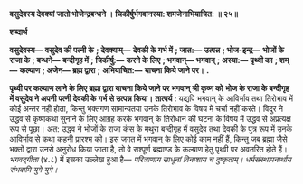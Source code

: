 **वसुदेवस्य देवक्यां जातो भोजेन्द्रबन्धने ।** **चिकीर्षुर्भगवानस्या: शमजेनाभियाचित: ॥ २५॥** 

**शब्दार्थ** 

**वसुदेवस्य—** **वसुदेव की पत्नी के** **; देवक्याम्—** **देवकी के गर्भ में** **; जात:—** **उत्पन्न** **; भोज-इन्द्र—** **भोजों के राजा के** **; बन्धने—** **बन्दीगृह में** **; चिकीर्षु:—** **करने के लिए** **; भगवान्—** **भगवान्** **; अस्या:—** **पृथ्वी का** **; शम्—** **कल्याण** **; अजेन—** **ब्रह्म द्वारा** **;** **अभियाचित:—** **याचना किये जाने पर।** **.** 

**पृथ्वी पर कल्याण लाने के लिए ब्रह्मा द्वारा याचना किये जाने पर भगवान् श्री कृष्ण को** **भोज के राजा के बन्दीगृह में वसुदेव ने अपनी पत्नी देवकी के गर्भ से उत्पन्न किया।** **तात्पर्य :** यद्यपि भगवान् के आविर्भाव तथा तिरोभाव में कोई अन्तर नहीं होता, किन्तु भक्तगण सामान्यतया उनके तिरोभाव के विषय में चर्चा नहीं करते। विदुर ने उद्धव से कृष्णकथा सुनाने के लिए आग्रह करके भगवान् के तिरोधान की घटना के विषय में उद्धव से अप्रत्यक्ष रूप से पूछा। अत: उद्धव ने भोजों के राजा कंस के मथुरा बन्दीगृह में वसुदेव तथा देवकी के पुत्र रूप में उनके आविर्भाव से कथा कहनी प्रारश्भ की। इस जगत में भगवान् के लिए कोई काम नहीं हैं, किन्तु जब ब्रह्मा जैसे भक्तों द्वारा उनसे अनुरोध किया जाता है, तो वे सश्पूर्ण ब्रह्माण्ड के कल्याण हेतु पृथ्वी पर अवतरित होते हैं। *भगवद्गीता* (४.८) में इसका उल्लेख हुआ है— *परित्राणाय साधूनां विनाशाय च दुष्कृताम्।* *धर्मसंस्थापनार्थाय संभवामि युगे युगे।*  